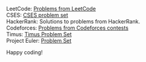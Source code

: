 LeetCode: [Problems from LeetCode](https://leetcode.com/studyplan/programming-skills/)<br>
CSES: [CSES problem set](https://cses.fi/problemset/list/) <br>
HackerRank: Solutions to problems from HackerRank.<br>
Codeforces: [Problems from Codeforces contests](https://codeforces.com/problemset)<br>
Timus: [Timus Problem Set](https://acm.timus.ru/problemset.aspx)<br>
Project Euler: [Problem Set](https://projecteuler.net/)

Happy coding!
